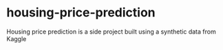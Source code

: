# housing-price-prediction
Housing price prediction is a side project built using a synthetic data from Kaggle
